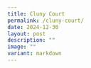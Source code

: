 ```yaml
---
title: Cluny Court
permalink: /cluny-court/
date: 2024-12-30
layout: post
description: ""
image: ""
variant: markdown
---
```

